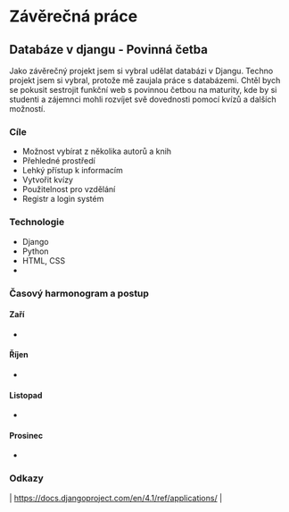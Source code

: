 # Závěrečná práce
## Databáze v djangu - Povinná četba
Jako závěrečný projekt jsem si vybral udělat databázi v Djangu. Techno projekt jsem si vybral, protože mě zaujala práce s databázemi. Chtěl bych se pokusit sestrojit funkční web s povinnou četbou na maturity, kde by si studenti a zájemnci mohli rozvíjet svě dovednosti pomocí kvízů a dalších možností. 
### Cíle
- Možnost vybírat z několika autorů a knih
- Přehledné prostředí
- Lehký přístup k informacím
- Vytvořit kvízy
- Použitelnost pro vzdělání
- Registr a login systém
### Technologie
- Django
- Python
- HTML, CSS
- 

### Časový harmonogram a postup
#### Zaří
-
#### Říjen
-
#### Listopad
-
#### Prosinec
-

### Odkazy
| https://docs.djangoproject.com/en/4.1/ref/applications/ |
